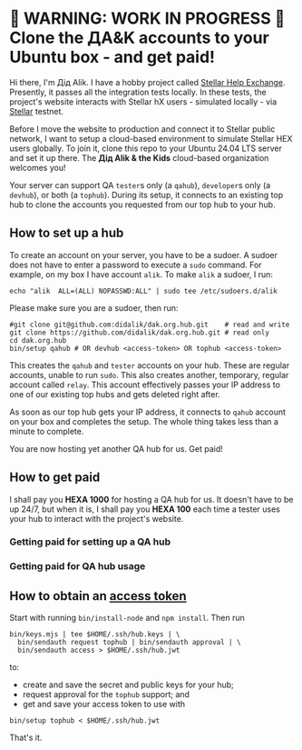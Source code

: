 # 👷 WARNING: WORK IN PROGRESS 👷 Clone the ДA&amp;K accounts to your Ubuntu box - and get paid!

Hi there, I'm Дід Alik. I have a hobby project called [Stellar Help Exchange](https://github.com/amissine/shex/blob/main/README.md#presentation "Stellar hX, work in progress"). Presently, it passes all the integration tests locally. In these tests, the project's website interacts with Stellar hX users - simulated locally - via [Stellar](https://stellar.org/) testnet.

Before I move the website to production and connect it to Stellar public network, I want to setup a cloud-based environment to simulate Stellar HEX users globally. To join it, clone this repo to your Ubuntu 24.04 LTS server and set it up there. The **Дід Alik & the Kids** cloud-based organization welcomes you!

Your server can support QA `tester`s only (a `qahub`), `developer`s only (a `devhub`), or both (a `tophub`). During its setup, it connects to an existing top hub to clone the accounts you requested from our top hub to your hub.

## How to set up a hub

To create an account on your server, you have to be a sudoer. A sudoer does not have to enter a password to execute a `sudo` command. For example, on my box I have account `alik`. To make `alik` a sudoer, I run:

```
echo "alik  ALL=(ALL) NOPASSWD:ALL" | sudo tee /etc/sudoers.d/alik
```

Please make sure you are a sudoer, then run:

```
#git clone git@github.com:didalik/dak.org.hub.git    # read and write
git clone https://github.com/didalik/dak.org.hub.git # read only
cd dak.org.hub
bin/setup qahub # OR devhub <access-token> OR tophub <access-token>
```

This creates the `qahub` and `tester` accounts on your hub. These are regular accounts, unable to run `sudo`. This also creates another, temporary, regular account called `relay`. This account effectively passes your IP address to one of our existing top hubs and gets deleted right after.

As soon as our top hub gets your IP address, it connects to `qahub` account on your box and completes the setup. The whole thing takes less than a minute to complete.

You are now hosting yet another QA hub for us. Get paid!

## How to get paid

I shall pay you **HEXA 1000** for hosting a QA hub for us. It doesn't have to be up 24/7, but when it is, I shall pay you **HEXA 100** each time a tester uses your hub to interact with the project's website.

### Getting paid for setting up a QA hub

### Getting paid for QA hub usage

## How to obtain an [access token](https://www.ionos.com/digitalguide/server/security/oauth/ "TODO implement")

Start with running `bin/install-node` and `npm install`. Then run

```
bin/keys.mjs | tee $HOME/.ssh/hub.keys | \
  bin/sendauth request tophub | bin/sendauth approval | \
  bin/sendauth access > $HOME/.ssh/hub.jwt
```

to:

- create and save the secret and public keys for your hub;
- request approval for the `tophub` support; and
- get and save your access token to use with

```
bin/setup tophub < $HOME/.ssh/hub.jwt
```

That's it.
